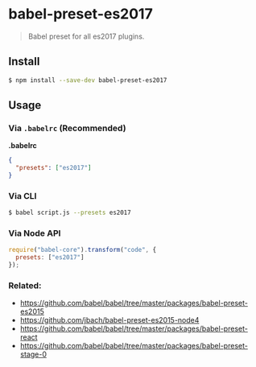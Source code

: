 # babel-preset-es2017

> Babel preset for all es2017 plugins.

## Install

```sh
$ npm install --save-dev babel-preset-es2017
```

## Usage

### Via `.babelrc` (Recommended)

**.babelrc**

```json
{
  "presets": ["es2017"]
}
```

### Via CLI

```sh
$ babel script.js --presets es2017 
```

### Via Node API

```javascript
require("babel-core").transform("code", {
  presets: ["es2017"]
});
```

### Related:
- https://github.com/babel/babel/tree/master/packages/babel-preset-es2015
- https://github.com/jbach/babel-preset-es2015-node4
- https://github.com/babel/babel/tree/master/packages/babel-preset-react
- https://github.com/babel/babel/tree/master/packages/babel-preset-stage-0
